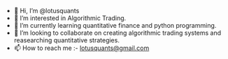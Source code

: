 - 👋 Hi, I’m @lotusquants
- 👀 I’m interested in Algorithmic Trading.
- 🌱 I’m currently learning quantitative finance and python programming.
- 💞️ I’m looking to collaborate on creating algorithmic trading systems and reasearching quantitative strategies.
- 📫 How to reach me :- lotusquants@gmail.com

<!---
lotusquants/lotusquants is a ✨ special ✨ repository because its `README.md` (this file) appears on your GitHub profile.
You can click the Preview link to take a look at your changes.
--->
